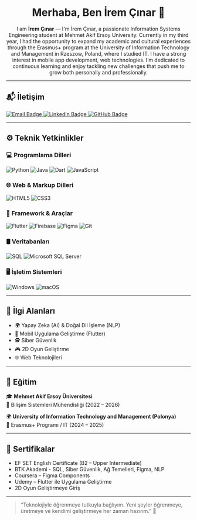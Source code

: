 <h1 align="center">Merhaba, Ben İrem Çınar 👋</h1>

<p align="center">I am <strong>İrem Çınar</strong> — I'm İrem Çınar, a passionate Information Systems Engineering student at Mehmet Akif Ersoy University.
Currently in my third year, I had the opportunity to expand my academic and cultural experiences through the Erasmus+ program at the University of Information Technology and Management in Rzeszow, Poland, where I studied IT.
I have a strong interest in mobile app development, web technologies. I’m dedicated to continuous learning and enjoy tackling new challenges that push me to grow both personally and professionally. </p>

---

## 📬 İletişim

<a href=mailto:iremkocak4@gmail.com>  
  <img src="https://img.shields.io/badge/mail.com-004788?logo=maildotcom&logoColor=fff&style=for-the-badge" alt="Email Badge" />
</a>

<a href="https://www.linkedin.com/in/iremccinar" target="_blank">  
  <img src="https://img.shields.io/badge/LinkedIn-0077B5?logo=linkedin&logoColor=white&style=for-the-badge" alt="LinkedIn Badge" />
</a>

<a href="https://github.com/iremccinar" target="_blank">  
  <img src="https://img.shields.io/badge/GitHub-000?logo=github&logoColor=white&style=for-the-badge" alt="GitHub Badge" />
</a>

---

## ⚙️ Teknik Yetkinlikler

### 💻 Programlama Dilleri

![Python](https://img.shields.io/badge/Python-3670A0?style=for-the-badge&logo=python&logoColor=ffdd54)
![Java](https://img.shields.io/badge/Java-%23ED8B00.svg?style=for-the-badge&logo=openjdk&logoColor=white)
![Dart](https://img.shields.io/badge/Dart-0175C2?style=for-the-badge&logo=dart&logoColor=white)
![JavaScript](https://img.shields.io/badge/JavaScript-F7DF1E?style=for-the-badge&logo=javascript&logoColor=black)

### 🌐 Web & Markup Dilleri

![HTML5](https://img.shields.io/badge/HTML5-E34F26?logo=html5&logoColor=fff&style=for-the-badge)
![CSS3](https://img.shields.io/badge/CSS3-1572B6?logo=css3&logoColor=fff&style=for-the-badge)

### 🧩 Framework & Araçlar

![Flutter](https://img.shields.io/badge/Flutter-02569B?style=for-the-badge&logo=flutter&logoColor=white)
![Firebase](https://img.shields.io/badge/Firebase-FFCA28?style=for-the-badge&logo=firebase&logoColor=000)
![Figma](https://img.shields.io/badge/Figma-F24E1E?style=for-the-badge&logo=figma&logoColor=white)
![Git](https://img.shields.io/badge/Git-F05032?style=for-the-badge&logo=git&logoColor=white)

### 🛢️ Veritabanları

![SQL](https://img.shields.io/badge/SQL-4479A1?style=for-the-badge&logo=postgresql&logoColor=white)
![Microsoft SQL Server](https://img.shields.io/badge/Microsoft%20SQL%20Server-CC2927?style=for-the-badge&logo=microsoft%20sql%20server&logoColor=white)

### 🖥️ İşletim Sistemleri

![Windows](https://img.shields.io/badge/Windows-0078D6?style=for-the-badge&logo=windows&logoColor=white)
![macOS](https://img.shields.io/badge/macOS-000000?style=for-the-badge&logo=apple&logoColor=white)

---

## 🧠 İlgi Alanları

- 🌍 Yapay Zeka (AI) & Doğal Dil İşleme (NLP)  
- 📱 Mobil Uygulama Geliştirme (Flutter)  
- 🕵️ Siber Güvenlik  
- 🎮 2D Oyun Geliştirme  
- 🌐 Web Teknolojileri

---

## 📜 Eğitim

🎓 **Mehmet Akif Ersoy Üniversitesi**  
📍 Bilişim Sistemleri Mühendisliği (2022 – 2026)

🌍 **University of Information Technology and Management (Polonya)**  
📍 Erasmus+ Programı / IT (2024 – 2025)

---

## 🏅 Sertifikalar

- EF SET English Certificate (B2 – Upper Intermediate)  
- BTK Akademi - SQL, Siber Güvenlik, Ağ Temelleri, Figma, NLP  
- Coursera – Figma Components  
- Udemy – Flutter ile Uygulama Geliştirme  
- 2D Oyun Geliştirmeye Giriş

---

> “Teknolojiyle öğrenmeye tutkuyla bağlıyım. Yeni şeyler öğrenmeye, üretmeye ve kendimi geliştirmeye her zaman hazırım.” 🚀
